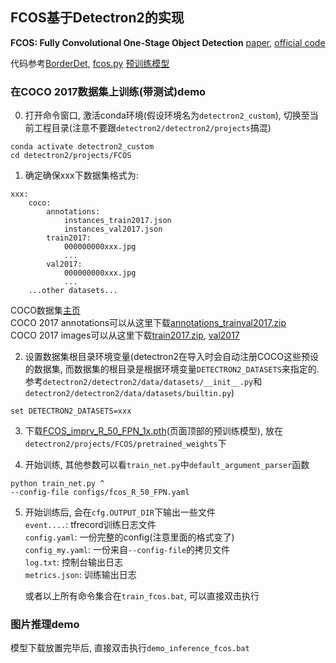 ## FCOS基于Detectron2的实现

**FCOS: Fully Convolutional One-Stage Object Detection** [paper](https://arxiv.org/abs/1904.01355), [official code](https://github.com/tianzhi0549/FCOS)  

代码参考[BorderDet](https://github.com/Megvii-BaseDetection/BorderDet/tree/master/playground/detection/coco/fcos/fcos.res50.fpn.coco.800size.1x),
[fcos.py](https://github.com/Megvii-BaseDetection/BorderDet/blob/master/cvpods/modeling/meta_arch/fcos.py)
[预训练模型](https://drive.google.com/file/d/1hcDobxvqolMwqj20BEAPikSMcz4NYZRx/view)


### 在COCO 2017数据集上训练(带测试)demo

0. 打开命令窗口, 激活conda环境(假设环境名为`detectron2_custom`), 切换至当前工程目录(注意不要跟`detectron2/detectron2/projects`搞混)
```
conda activate detectron2_custom
cd detectron2/projects/FCOS
```


1. 确定确保xxx下数据集格式为:
```
xxx:
    coco:
        annotations:
            instances_train2017.json
            instances_val2017.json
        train2017:
            000000000xxx.jpg
            ...
        val2017:
            000000000xxx.jpg
            ...
    ...other datasets...
```
  

   COCO数据集[主页](https://cocodataset.org/#download)  
   COCO 2017 annotations可以从这里下载[annotations_trainval2017.zip](http://images.cocodataset.org/annotations/annotations_trainval2017.zip)  
   COCO 2017 images可以从这里下载[train2017.zip](http://images.cocodataset.org/zips/train2017.zip), [val2017](http://images.cocodataset.org/zips/val2017.zip)  


2. 设置数据集根目录环境变量(detectron2在导入时会自动注册COCO这些预设的数据集, 而数据集的根目录是根据环境变量`DETECTRON2_DATASETS`来指定的. 参考`detectron2/detectron2/data/datasets/__init__.py`和`detectron2/detectron2/data/datasets/builtin.py`)
```
set DETECTRON2_DATASETS=xxx
```


3. 下载[FCOS_imprv_R_50_FPN_1x.pth](https://drive.google.com/file/d/1hcDobxvqolMwqj20BEAPikSMcz4NYZRx/view)(页面顶部的预训练模型), 放在`detectron2/projects/FCOS/pretrained_weights`下


4. 开始训练, 其他参数可以看`train_net.py`中`default_argument_parser`函数
```
python train_net.py ^
--config-file configs/fcos_R_50_FPN.yaml
```


5. 开始训练后, 会在`cfg.OUTPUT_DIR`下输出一些文件  
`event....`: tfrecord训练日志文件  
`config.yaml`: 一份完整的config(注意里面的格式变了)  
`config_my.yaml`: 一份来自`--config-file`的拷贝文件  
`log.txt`: 控制台输出日志  
`metrics.json`: 训练输出日志
  
   或者以上所有命令集合在`train_fcos.bat`, 可以直接双击执行

### 图片推理demo

模型下载放置完毕后, 直接双击执行`demo_inference_fcos.bat`

